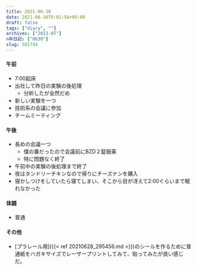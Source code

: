 ```yaml
---
title: 2021-06-30
date: 2021-06-30T0:01:56+09:00
draft: false
tags: ["diary", ""]
archives: ["2021-07"]
n年日記: ["0630"]
slug: 501744
---
```

#### 午前
- 7:00起床
- 出社して昨日の実験の後処理
  - 分析したが全然だめ
- 新しい実験を一つ
- 技術系の会議に参加
- チームミーティング
#### 午後
- 長めの会議一つ
  - 僕の番だったので会議前にBZD２錠服薬
  - 特に問題なく終了
- 午前中の実験の後処理まで終了
- 夜はタンドリーチキンなので帰りにチーズナンを購入
- 寝かしつけをしていたら寝てしまい、そこから目が冴えて2:00ぐらいまで眠れなかった
#### 体調
- 普通
#### その他
- [プラレール用]({{< ref 20210628_295456.md >}})のシールを作るために普通紙をハガキサイズでレーザープリントしてみて、貼ってみたが良い感じだ。